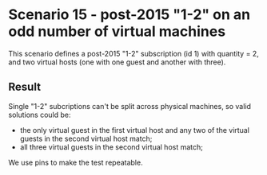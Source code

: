 Scenario 15 - post-2015 "1-2" on an odd number of virtual machines
==================================================================

This scenario defines a post-2015 "1-2" subscription (id 1) with quantity = 2,
and two virtual hosts (one with one guest and another with three).

Result
------

Single "1-2" subcriptions can't be split across physical machines,
so valid solutions could be:
 - the only virtual guest in the first virtual host and any two of
  the virtual guests in the second virtual host match;
 - all three virtual guests in the second virtual host match;

We use pins to make the test repeatable.